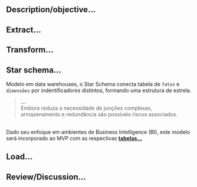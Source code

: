 ## Description/objective...
## Extract...

## Transform...
## Star schema...
Modelo em data warehouses, o Star Schema conecta tabela de `fatos` e `dimensões` por indentificadores distintos, formando uma estrutura de estrela. 

> <b>...</b> <br>
Embora reduza a necessidade de junções complexas, armazenamento e redundância são possíveis riscos associados.

<br>Dado seu enfoque em ambientes de Business Intelligence (BI), este modelo será incorporado ao MVP com as respectivas **[tabelas...]()**

## Load...
## Review/Discussion...
